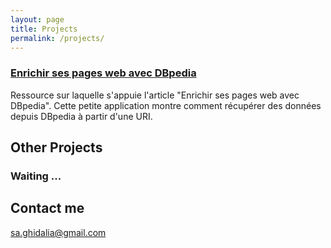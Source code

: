 ```yaml
---
layout: page
title: Projects
permalink: /projects/
---
```


### [Enrichir ses pages web avec DBpedia](https://github.com/Mileem/enrichir-page-web-DBpedia)
Ressource sur laquelle s'appuie l'article "Enrichir ses pages web avec DBpedia". Cette petite application montre comment récupérer des données depuis DBpedia à partir d'une URI.



## Other Projects

### Waiting ...


## Contact me

[sa.ghidalia@gmail.com](mailto:sa.ghidalia@gmail.com)
